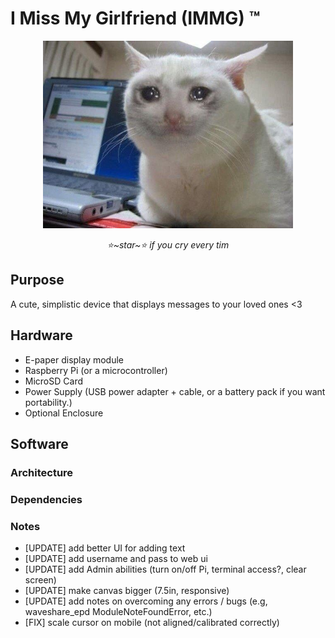 # I Miss My Girlfriend (IMMG) ™
<p align="center"><img alt="AeroPi" src="kit.jpeg" width="400"></p>
<p align="center"><em>⭐~star~⭐ if you cry every tim</em></p>

## Purpose
A cute, simplistic device that displays messages to your loved ones <3

## Hardware
* E-paper display module
* Raspberry Pi (or a microcontroller)
* MicroSD Card
* Power Supply (USB power adapter + cable, or a battery pack if you want portability.)
* Optional Enclosure

## Software
### Architecture

### Dependencies

### Notes
- [UPDATE] add better UI for adding text
- [UPDATE] add username and pass to web ui
- [UPDATE] add Admin abilities (turn on/off Pi, terminal access?, clear screen)
- [UPDATE] make canvas bigger (7.5in, responsive)
- [UPDATE] add notes on overcoming any errors / bugs (e.g, waveshare_epd ModuleNoteFoundError, etc.)
- [FIX] scale cursor on mobile (not aligned/calibrated correctly)